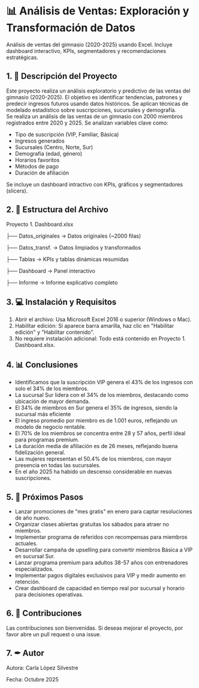 # 📊 Análisis de Ventas: Exploración y Transformación de Datos

Análisis de ventas del gimnasio (2020-2025) usando Excel.  Incluye dashboard interactivo, KPIs, segmentadores y recomendaciones estratégicas.

## 1. 📝 Descripción del Proyecto

Este proyecto realiza un análisis exploratorio y predictivo de las ventas del gimnasio (2020-2025).  El objetivo es identificar tendencias, patrones y predecir ingresos futuros usando datos históricos.  Se aplican técnicas de modelado estadístico sobre suscripciones, sucursales y demografía.  
Se realiza un análisis de las ventas de un gimnasio con 2000 miembros registrados entre 2020 y 2025. Se analizan variables clave como:
- Tipo de suscripción (VIP, Familiar, Básica)
- Ingresos generados
- Sucursales (Centro, Norte, Sur)
- Demografía (edad, género)
- Horarios favoritos
- Métodos de pago
- Duración de afiliación

Se incluye un dashboard intractivo con KPIs, gráficos y segmentadores (slicers).

## 2. 📁 Estructura del Archivo
Proyecto 1. Dashboard.xlsx

├── Datos_originales   → Datos originales (~2000 filas)

├── Datos_transf.      → Datos limpiados y transformados

├── Tablas             → KPIs y tablas dinámicas resumidas

├── Dashboard          → Panel interactivo 

├── Informe            → Informe explicativo completo

## 3. 💻 Instalación y Requisitos

1. Abrir el archivo: Usa Microsoft Excel 2016 o superior (Windows o Mac).  
2. Habilitar edición: Si aparece barra amarilla, haz clic en "Habilitar edición" y "Habilitar contenido".  
3. No requiere instalación adicional: Todo está contenido en Proyecto 1. Dashboard.xlsx.  

## 4. 📊 Conclusiones

- Identificamos que la suscripción VIP genera el 43% de los ingresos con solo el 34% de los miembros.
- La sucursal Sur lidera con el 34% de los miembros, destacando como ubicación de mayor demanda.
- El 34% de miembros en Sur genera el 35% de ingresos, siendo la sucursal más eficiente 
- El ingreso promedio por miembro es de 1.001 euros, reflejando un modelo de negocio rentable.
- El 70% de los miembros se concentra entre 28 y 57 años, perfil ideal para programas premium.
- La duración media de afiliación es de 26 meses, reflejando buena fidelización general.
- Las mujeres representan el 50.4% de los miembros, con mayor presencia en todas las sucursales.
- En el año 2025 ha habido un descenso considerable en nuevas suscripciones.

## 5. 🔄 Próximos Pasos
   
- Lanzar promociones de "mes gratis" en enero para captar resoluciones de año nuevo.
- Organizar clases abiertas gratuitas los sábados para atraer no miembros.
- Implementar programa de referidos con recompensas para miembros actuales.
- Desarrollar campaña de upselling para convertir miembros Básica a VIP en sucursal Sur.
- Lanzar programa premium para adultos 38-57 años con entrenadores especializados.
- Implementar pagos digitales exclusivos para VIP y medir aumento en retención.
- Crear dashboard de capacidad en tiempo real por sucursal y horario para decisiones operativas.

## 6. 🤝 Contribuciones
Las contribuciones son bienvenidas. Si deseas mejorar el proyecto, por favor
abre un pull request o una issue.

## 7. ✒ Autor

Autora:
Carla López Silvestre 

Fecha: Octubre 2025



